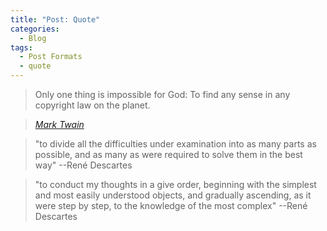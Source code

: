 ```yaml
---
title: "Post: Quote"
categories:
  - Blog
tags:
  - Post Formats
  - quote
---
```


> Only one thing is impossible for God: To find any sense in any copyright law on the planet.
  
> <cite><a href="http://www.brainyquote.com/quotes/quotes/m/marktwain163473.html">Mark Twain</a></cite>


> "to divide all the difficulties under examination into as many parts as possible, and as many as were required to solve them in the best way"  --René Descartes

> "to conduct my thoughts in a give order, beginning with the simplest and most easily understood objects, and gradually ascending, as it were step by step, to the knowledge of the most complex" --René Descartes


